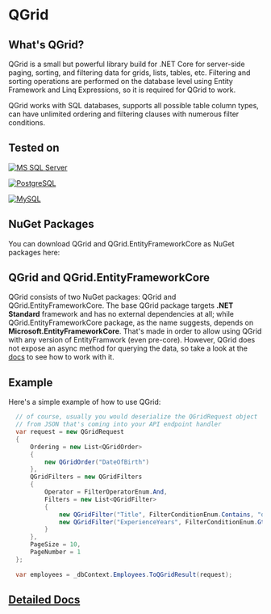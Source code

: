 # QGrid

## What's QGrid?
QGrid is a small but powerful library build for .NET Core for server-side paging, sorting, and filtering data for grids, lists, tables, etc. Filtering and sorting operations are performed on the database level using Entity Framework and Linq Expressions, so it is required for QGrid to work.

QGrid works with SQL databases, supports all possible table column types, can have unlimited ordering and filtering clauses with numerous filter conditions.

## Tested on
[![MS SQL Server](https://github.com/neecto/dot-net-qgrid/actions/workflows/test-sqlserver.yml/badge.svg)](https://github.com/neecto/dot-net-qgrid/actions/workflows/test-sqlserver.yml)

[![PostgreSQL](https://github.com/neecto/dot-net-qgrid/actions/workflows/test-postgres.yml/badge.svg)](https://github.com/neecto/dot-net-qgrid/actions/workflows/test-postgres.yml)

[![MySQL](https://github.com/neecto/dot-net-qgrid/actions/workflows/test-mysql.yml/badge.svg)](https://github.com/neecto/dot-net-qgrid/actions/workflows/test-mysql.yml)

## NuGet Packages

You can download QGrid and QGrid.EntityFrameworkCore as NuGet packages here:
<links>
  
## QGrid and QGrid.EntityFrameworkCore

QGrid consists of two NuGet packages: QGrid and QGrid.EntityFrameworkCore. The base QGrid package targets **.NET Standard** framework and has no external dependencies at all; while QGrid.EntityFrameworkCore package, as the name suggests, depends on **Microsoft.EntityFrameworkCore**. That's made in order to allow using QGrid with any version of EntityFramwork (even pre-core). However, QGrid does not expose an async method for querying the data, so take a look at the [docs]() to see how to work with it.

## Example

Here's a simple example of how to use QGrid:
```c#
  // of course, usually you would deserialize the QGridRequest object 
  // from JSON that's coming into your API endpoint handler
  var request = new QGridRequest
  {
      Ordering = new List<QGridOrder>
      {
          new QGridOrder("DateOfBirth")
      },
      QGridFilters = new QGridFilters
      {
          Operator = FilterOperatorEnum.And,
          Filters = new List<QGridFilter>
          {
              new QGridFilter("Title", FilterConditionEnum.Contains, "dev"),
              new QGridFilter("ExperienceYears", FilterConditionEnum.Gt, 10)
          }
      },
      PageSize = 10,
      PageNumber = 1
  };
  
  var employees = _dbContext.Employees.ToQGridResult(request);
```

## [Detailed Docs](https://github.com/neecto/dot-net-qgrid/tree/master/src/QGrid)
